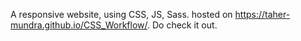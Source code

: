 A responsive website, using CSS, JS, Sass. hosted on https://taher-mundra.github.io/CSS_Workflow/. Do check it out.
